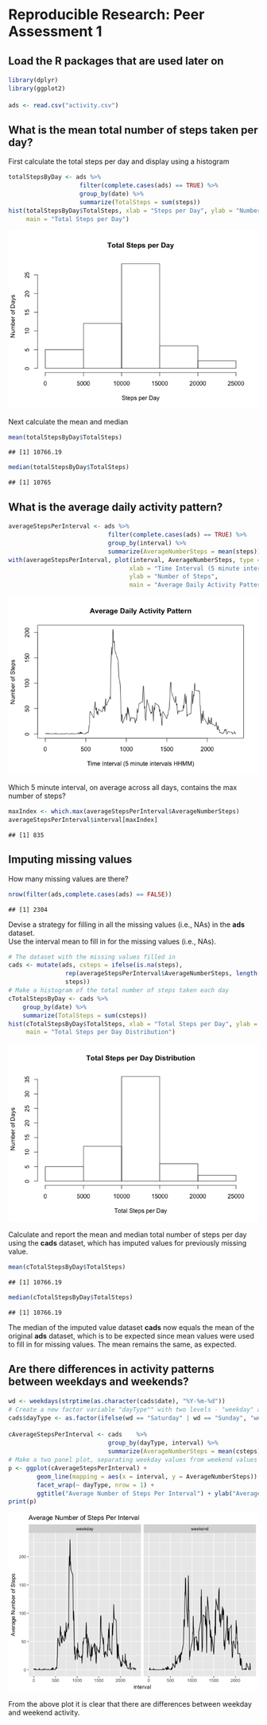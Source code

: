 # Reproducible Research: Peer Assessment 1


## Load the R packages that are used later on

```r
library(dplyr)
library(ggplot2)

ads <- read.csv("activity.csv")
```


## What is the mean total number of steps taken per day?
First calculate the total steps per day and display using a histogram

```r
totalStepsByDay <- ads %>% 
                    filter(complete.cases(ads) == TRUE) %>%
                    group_by(date) %>% 
                    summarize(TotalSteps = sum(steps))
hist(totalStepsByDay$TotalSteps, xlab = "Steps per Day", ylab = "Number of Days", 
     main = "Total Steps per Day")
```

![](PA1_template_files/figure-html/TotalStepsByDay-1.png)<!-- -->

Next calculate the mean and median


```r
mean(totalStepsByDay$TotalSteps)
```

```
## [1] 10766.19
```

```r
median(totalStepsByDay$TotalSteps)
```

```
## [1] 10765
```


## What is the average daily activity pattern?

```r
averageStepsPerInterval <- ads %>%
                            filter(complete.cases(ads) == TRUE) %>%
                            group_by(interval) %>%
                            summarize(AverageNumberSteps = mean(steps))
with(averageStepsPerInterval, plot(interval, AverageNumberSteps, type = "l", 
                                  xlab = "Time Interval (5 minute intervals HHMM)", 
                                  ylab = "Number of Steps", 
                                  main = "Average Daily Activity Pattern"))
```

![](PA1_template_files/figure-html/AverageDailyActivityPattern-1.png)<!-- -->

Which 5 minute interval, on average across all days, contains the max number of steps?

```r
maxIndex <- which.max(averageStepsPerInterval$AverageNumberSteps)
averageStepsPerInterval$interval[maxIndex]
```

```
## [1] 835
```


## Imputing missing values
How many missing values are there?

```r
nrow(filter(ads,complete.cases(ads) == FALSE))
```

```
## [1] 2304
```

Devise a strategy for filling in all the missing values (i.e., NAs) in the **ads** dataset.  
Use the interval mean to fill in for the missing values (i.e., NAs). 

```r
# The dataset with the missing values filled in
cads <- mutate(ads, csteps = ifelse(is.na(steps), 
                rep(averageStepsPerInterval$AverageNumberSteps, length(unique(ads$date))), 
                steps))
# Make a histogram of the total number of steps taken each day
cTotalStepsByDay <- cads %>%
    group_by(date) %>% 
    summarize(TotalSteps = sum(csteps))
hist(cTotalStepsByDay$TotalSteps, xlab = "Total Steps per Day", ylab = "Number of Days", 
     main = "Total Steps per Day Distribution")
```

![](PA1_template_files/figure-html/ImputedTotalStepsByDay-1.png)<!-- -->

Calculate and report the mean and median total number of steps per day using the **cads** dataset, which has imputed values for previously missing value.


```r
mean(cTotalStepsByDay$TotalSteps)
```

```
## [1] 10766.19
```

```r
median(cTotalStepsByDay$TotalSteps)
```

```
## [1] 10766.19
```

The median of the imputed value dataset **cads** now equals the mean of the original **ads** dataset, which is to be expected since mean values were used to fill in for missing values. The mean remains the same, as expected.

## Are there differences in activity patterns between weekdays and weekends?

```r
wd <- weekdays(strptime(as.character(cads$date), "%Y-%m-%d"))
# Create a new factor variable "dayType"" with two levels - "weekday" and "weekend"
cads$dayType <- as.factor(ifelse(wd == "Saturday" | wd == "Sunday", "weekend", "weekday"))

cAverageStepsPerInterval <- cads    %>%    
                            group_by(dayType, interval) %>%
                            summarize(AverageNumberSteps = mean(csteps))
# Make a two panel plot, separating weekday values from weekend values
p <- ggplot(cAverageStepsPerInterval) +
        geom_line(mapping = aes(x = interval, y = AverageNumberSteps)) +
        facet_wrap(~ dayType, nrow = 1) +
        ggtitle("Average Number of Steps Per Interval") + ylab("Average Number of Steps")
print(p)
```

![](PA1_template_files/figure-html/WeekdayWeekendActivityPattern-1.png)<!-- -->

From the above plot it is clear that there are differences between weekday and weekend activity.
